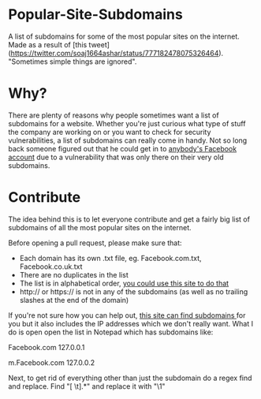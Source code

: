 # Popular-Site-Subdomains
A list of subdomains for some of the most popular sites on the internet. Made as a result of [this tweet]
(https://twitter.com/soaj1664ashar/status/777182478075326464). "Sometimes simple things are ignored".

# Why?
There are plenty of reasons why people sometimes want a list of subdomains for a website. Whether you're just curious what type of stuff
the company are working on or you want to check for security vulnerabilities, a list of subdomains can really come in handy. Not so long back
someone figured out that he could get in to [anybody's Facebook account](http://www.anandpraka.sh/2016/03/how-i-could-have-hacked-your-facebook.html) 
due to a vulnerability that was only there on their very old subdomains.

# Contribute
The idea behind this is to let everyone contribute and get a fairly big list of subdomains of all the most popular sites on the internet.

Before opening a pull request, please make sure that:

* Each domain has its own .txt file, eg. Facebook.com.txt, Facebook.co.uk.txt
* There are no duplicates in the list
* The list is in alphabetical order, [you could use this site to do that](http://alphabetizer.flap.tv/)
* http:// or https:// is not in any of the subdomains (as well as no trailing slashes at the end of the domain)

If you're not sure how you can help out, [this site can find subdomains ](https://pentest-tools.com/information-gathering/find-subdomains-of-domain) for you but it also includes the IP addresses which we don't really want. What I do is open open the list in Notepad which has subdomains like:

Facebook.com  127.0.0.1

m.Facebook.com 127.0.0.2

Next, to get rid of everything other than just the subdomain do a regex find and replace. Find "[ \t].*" and replace it with "\1"
